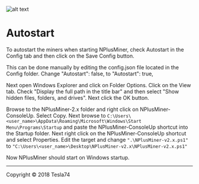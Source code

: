 ![alt text](https://github.com/MrPlusGH/NPlusMiner/blob/2.1/NPM.png)
# Autostart
To autostart the miners when starting NPlusMiner, check Autostart in the Config tab and then click on the Save Config button.

This can be done manually by editing the config.json file located in the Config folder.  Change "Autostart":  false, to "Autostart":  true,

Next open Windows Explorer and click on Folder Options.  Click on the View tab.  Check "Display the full path in the title bar" and then select "Show hidden files, folders, and drives".  Next click the OK button.

Browse to the NPlusMiner-2.x folder and right click on NPlusMiner-ConsoleUp.  Select Copy.  Next browse to `C:\Users\<user_name>\AppData\Roaming\Microsoft\Windows\Start Menu\Programs\Startup` and paste the NPlusMiner-ConsoleUp shortcut into the Startup folder.  Next right click on the NPlusMiner-ConsoleUp shortcut and select Properties.  Edit the target and change `".\NPlusMiner-v2.x.ps1"` to `"C:\Users\<user_name>\Desktop\NPlusMiner-v2.x\NPlusMiner-v2.x.ps1"`

Now NPlusMiner should start on Windows startup.

***
Copyright © 2018 Tesla74

